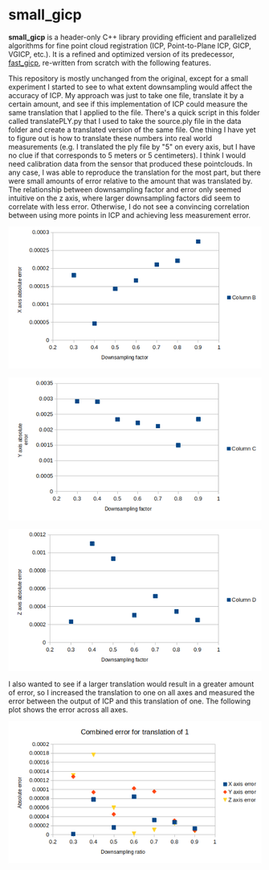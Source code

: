 # small_gicp

**small_gicp** is a header-only C++ library providing efficient and parallelized algorithms for fine point cloud registration (ICP, Point-to-Plane ICP, GICP, VGICP, etc.). It is a refined and optimized version of its predecessor, [fast_gicp](https://github.com/SMRT-AIST/fast_gicp), re-written from scratch with the following features.

This repository is mostly unchanged from the original, except for a small experiment I started to see to what extent downsampling would affect the accuracy of ICP. My approach was just to take one file, translate it by a certain amount, and see if this implementation of ICP could measure the same translation that I applied to the file. There's a quick script in this folder called translatePLY.py that I used to take the source.ply file in the data folder and create a translated version of the same file. One thing I have yet to figure out is how to translate these numbers into real world measurements (e.g. I translated the ply file by "5" on every axis, but I have no clue if that corresponds to 5 meters or 5 centimeters). I think I would need calibration data from the sensor that produced these pointclouds. In any case, I was able to reproduce the translation for the most part, but there were small amounts of error relative to the amount that was translated by. The relationship between downsampling factor and error only seemed intuitive on the z axis, where larger downsampling factors did seem to correlate with less error. Otherwise, I do not see a convincing correlation between using more points in ICP and achieving less measurement error. 

![X error](data/X_error.png)

![Y_error](data/Y_error.png)

![Z_error](data/Z_error.png)

I also wanted to see if a larger translation would result in a greater amount of error, so I increased the translation to one on all axes and measured the error between the output of ICP and this translation of one. The following plot shows the error across all axes.

![Error across all axes](data/AllAxesTranslationOfOne.png) 
